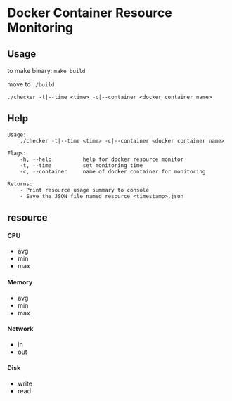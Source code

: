 # Docker Container Resource Monitoring
## Usage
to make binary: ``` make build ```

move to ``` ./build ```

``` ./checker -t|--time <time> -c|--container <docker container name> ```

## Help
```
Usage:
    ./checker -t|--time <time> -c|--container <docker container name>

Flags:
    -h, --help          help for docker resource monitor
    -t, --time          set monitoring time
    -c, --container     name of docker container for monitoring

Returns:
    - Print resource usage summary to console
    - Save the JSON file named resource_<timestamp>.json
```

## resource
#### CPU
- avg
- min
- max
#### Memory
- avg
- min
- max
#### Network
- in
- out
#### Disk
- write
- read